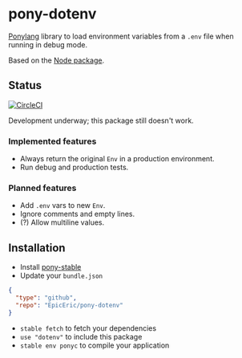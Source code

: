 # pony-dotenv

[Ponylang](https://ponylang.io) library to load environment variables from a `.env` file when running in debug mode.

Based on the [Node package](https://github.com/motdotla/dotenv).

## Status

[![CircleCI](https://circleci.com/gh/EpicEric/pony-dotenv.svg?style=svg)](https://circleci.com/gh/EpicEric/pony-dotenv)

Development underway; this package still doesn't work.

### Implemented features

* Always return the original `Env` in a production environment.
* Run debug and production tests.

### Planned features

* Add `.env` vars to new `Env`.
* Ignore comments and empty lines.
* (?) Allow multiline values.

## Installation

* Install [pony-stable](https://github.com/ponylang/pony-stable)
* Update your `bundle.json`

```json
{ 
  "type": "github",
  "repo": "EpicEric/pony-dotenv"
}
```

* `stable fetch` to fetch your dependencies
* `use "dotenv"` to include this package
* `stable env ponyc` to compile your application
